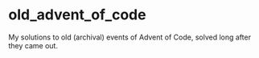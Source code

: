 # old_advent_of_code
My solutions to old (archival) events of Advent of Code, solved long after they came out.
